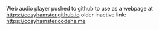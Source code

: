 Web audio player pushed to github to use as a webpage at https://cosyhamster.github.io
older inactive link: https://cosyhamster.codehs.me